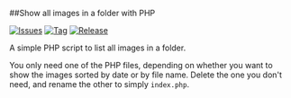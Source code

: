 ##Show all images in a folder with PHP

[![Issues][github-issues-image]][issues-url]
[![Tag][tag-image]][tag-url]
[![Release][release-image]][release-url]

A simple PHP script to list all images in a folder. 

You only need one of the PHP files, depending on whether you want to show the images sorted by date or by file name. Delete the one you don't need, and rename the other to simply `index.php`.



[github-issues-image]: http://img.shields.io/github/issues/show-all-images-in-a-folder-with-php/mikelothar.svg?style=flat
[tag-image]: http://img.shields.io/github/tag/mikelothar/show-all-images-in-a-folder-with-php.svg?style=flat
[release-image]: http://img.shields.io/github/release/mikelothar/show-all-images-in-a-folder-with-php.svg?style=flat

[issues-url]: https://github.com/mikelothar/show-all-images-in-a-folder-with-php/issues
[tag-url]: https://github.com/mikelothar/show-all-images-in-a-folder-with-php/archive/master.zip
[release-url]: https://github.com/mikelothar/show-all-images-in-a-folder-with-php/archive/master.zip

